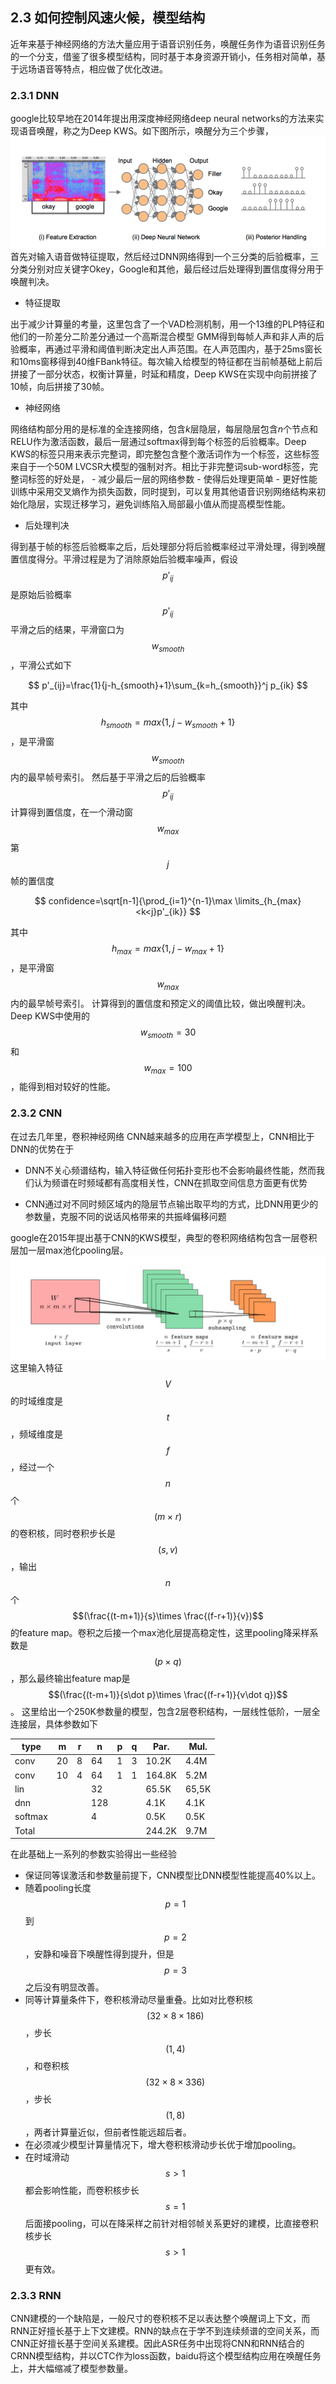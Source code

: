 <head>
    <script src="https://cdn.mathjax.org/mathjax/latest/MathJax.js?config=TeX-AMS-MML_HTMLorMML" type="text/javascript"></script>
    <script type="text/x-mathjax-config">
            MathJax.Hub.Config({
                    tex2jax: {
                    skipTags: ['script', 'noscript', 'style', 'textarea', 'pre'],
                    inlineMath: [['$','$']]
                    }
                });
    </script>
</head>



## 2.3 如何控制风速火候，模型结构
近年来基于神经网络的方法大量应用于语音识别任务，唤醒任务作为语音识别任务的一个分支，借鉴了很多模型结构，同时基于本身资源开销小，任务相对简单，基于远场语音等特点，相应做了优化改进。

### 2.3.1 DNN
google比较早地在2014年提出用深度神经网络deep neural networks的方法来实现语音唤醒，称之为Deep KWS。如下图所示，唤醒分为三个步骤，
  ![deep_kws_struct.png](/assets/nn-struct/deep_kws_struct.png)
首先对输入语音做特征提取，然后经过DNN网络得到一个三分类的后验概率，三分类分别对应关键字Okey，Google和其他，最后经过后处理得到置信度得分用于唤醒判决。

- 特征提取

出于减少计算量的考量，这里包含了一个VAD检测机制，用一个13维的PLP特征和他们的一阶差分二阶差分通过一个高斯混合模型 GMM得到每帧人声和非人声的后验概率，再通过平滑和阈值判断决定出人声范围。在人声范围内，基于25ms窗长和10ms窗移得到40维FBank特征。每次输入给模型的特征都在当前帧基础上前后拼接了一部分状态，权衡计算量，时延和精度，Deep KWS在实现中向前拼接了10帧，向后拼接了30帧。

- 神经网络

网络结构部分用的是标准的全连接网络，包含$k$层隐层，每层隐层包含$n$个节点和RELU作为激活函数，最后一层通过softmax得到每个标签的后验概率。Deep KWS的标签只用来表示完整词，即完整包含整个激活词作为一个标签，这些标签来自于一个50M LVCSR大模型的强制对齐。相比于非完整词sub-word标签，完整词标签的好处是，
	- 减少最后一层的网络参数
	- 使得后处理更简单
	- 更好性能
训练中采用交叉熵作为损失函数，同时提到，可以复用其他语音识别网络结构来初始化隐层，实现迁移学习，避免训练陷入局部最小值从而提高模型性能。

- 后处理判决

得到基于帧的标签后验概率之后，后处理部分将后验概率经过平滑处理，得到唤醒置信度得分。平滑过程是为了消除原始后验概率噪声，假设$$p'_{ij}$$是原始后验概率$$p'_{ij}$$平滑之后的结果，平滑窗口为$$w_{smooth}$$，平滑公式如下

$$
p'_{ij}=\frac{1}{j-h_{smooth}+1}\sum_{k=h_{smooth}}^j p_{ik}
$$

其中$$h_{smooth}=max\{1,j-w_{smooth}+1\}$$，是平滑窗$$w_{smooth}$$内的最早帧号索引。
然后基于平滑之后的后验概率$$p'_{ij}$$计算得到置信度，在一个滑动窗$$w_{max}$$第$$j$$帧的置信度

$$
confidence=\sqrt[n-1]{\prod_{i=1}^{n-1}\max \limits_{h_{max}<k<j}p'_{ik}}
$$

其中$$h_{max}=max\{1,j-w_{max}+1\}$$，是平滑窗$$w_{max}$$内的最早帧号索引。
计算得到的置信度和预定义的阈值比较，做出唤醒判决。Deep KWS中使用的$$w_{smooth}=30$$和$$w_{max}=100$$，能得到相对较好的性能。

### 2.3.2 CNN
在过去几年里，卷积神经网络 CNN越来越多的应用在声学模型上，CNN相比于DNN的优势在于
- DNN不关心频谱结构，输入特征做任何拓扑变形也不会影响最终性能，然而我们认为频谱在时频域都有高度相关性，CNN在抓取空间信息方面更有优势

- CNN通过对不同时频区域内的隐层节点输出取平均的方式，比DNN用更少的参数量，克服不同的说话风格带来的共振峰偏移问题

google在2015年提出基于CNN的KWS模型，典型的卷积网络结构包含一层卷积层加一层max池化pooling层。
  ![cnn_kws_struct.png](/assets/nn-struct/cnn_kws_struct.png)
这里输入特征$$V$$的时域维度是$$t$$，频域维度是$$f$$，经过一个$$n$$个$$(m\times r)$$的卷积核，同时卷积步长是$$(s,v)$$，输出$$n$$个$$(\frac{(t-m+1)}{s}\times \frac{(f-r+1)}{v})$$的feature map。卷积之后接一个max池化层提高稳定性，这里pooling降采样系数是$$(p\times q)$$，那么最终输出feature map是$$(\frac{(t-m+1)}{s\dot p}\times \frac{(f-r+1)}{v\dot q})$$。
这里给出一个250K参数量的模型，包含2层卷积结构，一层线性低阶，一层全连接层，具体参数如下

| type    | m    | r    | n    | p    | q    | Par.   | Mul.  |
| ------- | ---- | ---- | ---- | ---- | ---- | ------ | ----- |
| conv    | 20   | 8    | 64   | 1    | 3    | 10.2K  | 4.4M  |
| conv    | 10   | 4    | 64   | 1    | 1    | 164.8K | 5.2M  |
| lin     |      |      | 32   |      |      | 65.5K  | 65,5K |
| dnn     |      |      | 128  |      |      | 4.1K   | 4.1K  |
| softmax |      |      | 4    |      |      | 0.5K   | 0.5K  |
| Total   |      |      |      |      |      | 244.2K | 9.7M  |

在此基础上一系列的参数实验得出一些经验
- 保证同等误激活和参数量前提下，CNN模型比DNN模型性能提高40%以上。
- 随着pooling长度$$p=1$$到$$p=2$$，安静和噪音下唤醒性得到提升，但是$$p=3$$之后没有明显改善。
- 同等计算量条件下，卷积核滑动尽量重叠。比如对比卷积核$$(32\times 8\times 186)$$，步长$$(1,4)$$，和卷积核$$(32\times 8\times 336)$$，步长$$(1,8)$$，两者计算量近似，但前者性能远超后者。
- 在必须减少模型计算量情况下，增大卷积核滑动步长优于增加pooling。
- 在时域滑动$$s>1$$都会影响性能，而卷积核步长$$s=1$$后面接pooling，可以在降采样之前针对相邻帧关系更好的建模，比直接卷积核步长$$s>1$$更有效。

### 2.3.3 RNN
CNN建模的一个缺陷是，一般尺寸的卷积核不足以表达整个唤醒词上下文，而RNN正好擅长基于上下文建模。RNN的缺点在于学不到连续频谱的空间关系，而CNN正好擅长基于空间关系建模。因此ASR任务中出现将CNN和RNN结合的CRNN模型结构，并以CTC作为loss函数，baidu将这个模型结构应用在唤醒任务上，并大幅缩减了模型参数量。








